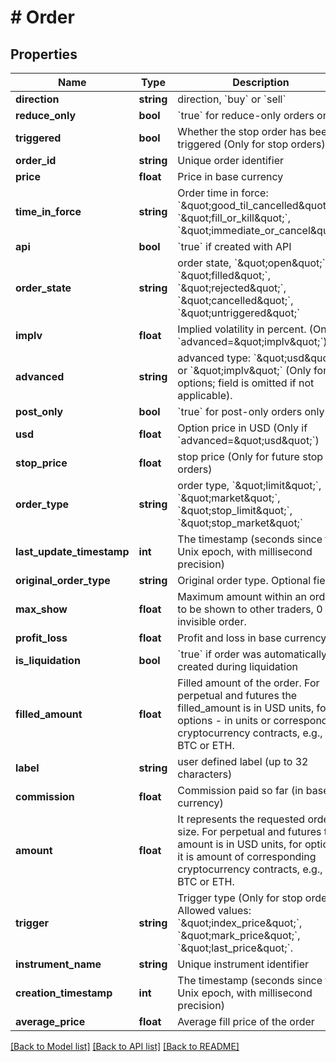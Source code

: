 # # Order

## Properties

Name | Type | Description | Notes
------------ | ------------- | ------------- | -------------
**direction** | **string** | direction, &#x60;buy&#x60; or &#x60;sell&#x60; | 
**reduce_only** | **bool** | &#x60;true&#x60; for reduce-only orders only | [optional] 
**triggered** | **bool** | Whether the stop order has been triggered (Only for stop orders) | [optional] 
**order_id** | **string** | Unique order identifier | 
**price** | **float** | Price in base currency | 
**time_in_force** | **string** | Order time in force: &#x60;\&quot;good_til_cancelled\&quot;&#x60;, &#x60;\&quot;fill_or_kill\&quot;&#x60;, &#x60;\&quot;immediate_or_cancel\&quot;&#x60; | 
**api** | **bool** | &#x60;true&#x60; if created with API | 
**order_state** | **string** | order state, &#x60;\&quot;open\&quot;&#x60;, &#x60;\&quot;filled\&quot;&#x60;, &#x60;\&quot;rejected\&quot;&#x60;, &#x60;\&quot;cancelled\&quot;&#x60;, &#x60;\&quot;untriggered\&quot;&#x60; | 
**implv** | **float** | Implied volatility in percent. (Only if &#x60;advanced&#x3D;\&quot;implv\&quot;&#x60;) | [optional] 
**advanced** | **string** | advanced type: &#x60;\&quot;usd\&quot;&#x60; or &#x60;\&quot;implv\&quot;&#x60; (Only for options; field is omitted if not applicable). | [optional] 
**post_only** | **bool** | &#x60;true&#x60; for post-only orders only | 
**usd** | **float** | Option price in USD (Only if &#x60;advanced&#x3D;\&quot;usd\&quot;&#x60;) | [optional] 
**stop_price** | **float** | stop price (Only for future stop orders) | [optional] 
**order_type** | **string** | order type, &#x60;\&quot;limit\&quot;&#x60;, &#x60;\&quot;market\&quot;&#x60;, &#x60;\&quot;stop_limit\&quot;&#x60;, &#x60;\&quot;stop_market\&quot;&#x60; | 
**last_update_timestamp** | **int** | The timestamp (seconds since the Unix epoch, with millisecond precision) | 
**original_order_type** | **string** | Original order type. Optional field | [optional] 
**max_show** | **float** | Maximum amount within an order to be shown to other traders, 0 for invisible order. | 
**profit_loss** | **float** | Profit and loss in base currency. | [optional] 
**is_liquidation** | **bool** | &#x60;true&#x60; if order was automatically created during liquidation | 
**filled_amount** | **float** | Filled amount of the order. For perpetual and futures the filled_amount is in USD units, for options - in units or corresponding cryptocurrency contracts, e.g., BTC or ETH. | [optional] 
**label** | **string** | user defined label (up to 32 characters) | 
**commission** | **float** | Commission paid so far (in base currency) | [optional] 
**amount** | **float** | It represents the requested order size. For perpetual and futures the amount is in USD units, for options it is amount of corresponding cryptocurrency contracts, e.g., BTC or ETH. | [optional] 
**trigger** | **string** | Trigger type (Only for stop orders). Allowed values: &#x60;\&quot;index_price\&quot;&#x60;, &#x60;\&quot;mark_price\&quot;&#x60;, &#x60;\&quot;last_price\&quot;&#x60;. | [optional] 
**instrument_name** | **string** | Unique instrument identifier | [optional] 
**creation_timestamp** | **int** | The timestamp (seconds since the Unix epoch, with millisecond precision) | 
**average_price** | **float** | Average fill price of the order | [optional] 

[[Back to Model list]](../../README.md#documentation-for-models) [[Back to API list]](../../README.md#documentation-for-api-endpoints) [[Back to README]](../../README.md)


